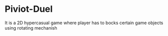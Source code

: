 # Piviot-Duel
 It is a 2D hypercasual game where player has to bocks certain game objects using rotating mechanish
